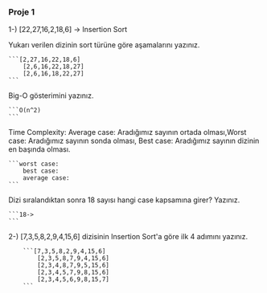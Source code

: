 ### Proje 1

1-) [22,27,16,2,18,6] -> Insertion Sort

Yukarı verilen dizinin sort türüne göre aşamalarını yazınız.

    ```[2,27,16,22,18,6]
        [2,6,16,22,18,27]
        [2,6,16,18,22,27] 
    ```

Big-O gösterimini yazınız.

    ```O(n^2)
    ```

Time Complexity: Average case: Aradığımız sayının ortada olması,Worst case: Aradığımız sayının sonda olması, Best case: Aradığımız sayının dizinin en başında olması.

    ```worst case:
        best case:
        average case:
    ```



Dizi sıralandıktan sonra 18 sayısı hangi case kapsamına girer? Yazınız.

    ```18->
    ```


2-) [7,3,5,8,2,9,4,15,6] dizisinin Insertion Sort'a göre ilk 4 adımını yazınız.

        ```[7,3,5,8,2,9,4,15,6]
            [2,3,5,8,7,9,4,15,6]
            [2,3,4,8,7,9,5,15,6]
            [2,3,4,5,7,9,8,15,6]
            [2,3,4,5,6,9,8,15,7]
        ```



    